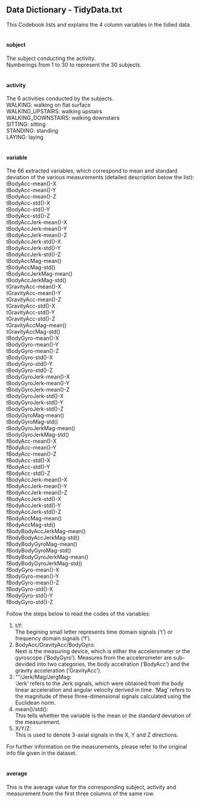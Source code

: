 Data Dictionary - TidyData.txt
------------------------------

This Codebook lists and explains the 4 column variables in the tidied
data.  
 

#### subject

The subject conducting the activity.  
Numberings from 1 to 30 to represent the 30 subjects.  
 

#### activity

The 6 activities conducted by the subjects.  
WALKING: walking on flat surface  
WALKING\_UPSTAIRS: walking upstairs  
WALKING\_DOWNSTAIRS: walking downstairs  
SITTING: sitting  
STANDING: standing  
LAYING: laying  
 

#### variable

The 66 extracted variables, which correspond to mean and standard
deviation of the various measurements (detailed description below the
list):  
tBodyAcc-mean()-X  
tBodyAcc-mean()-Y  
tBodyAcc-mean()-Z  
tBodyAcc-std()-X  
tBodyAcc-std()-Y  
tBodyAcc-std()-Z  
tBodyAccJerk-mean()-X  
tBodyAccJerk-mean()-Y  
tBodyAccJerk-mean()-Z  
tBodyAccJerk-std()-X  
tBodyAccJerk-std()-Y  
tBodyAccJerk-std()-Z  
tBodyAccMag-mean()  
tBodyAccMag-std()  
tBodyAccJerkMag-mean()  
tBodyAccJerkMag-std()  
tGravityAcc-mean()-X  
tGravityAcc-mean()-Y  
tGravityAcc-mean()-Z  
tGravityAcc-std()-X  
tGravityAcc-std()-Y  
tGravityAcc-std()-Z  
tGravityAccMag-mean()  
tGravityAccMag-std()  
tBodyGyro-mean()-X  
tBodyGyro-mean()-Y  
tBodyGyro-mean()-Z  
tBodyGyro-std()-X  
tBodyGyro-std()-Y  
tBodyGyro-std()-Z  
tBodyGyroJerk-mean()-X  
tBodyGyroJerk-mean()-Y  
tBodyGyroJerk-mean()-Z  
tBodyGyroJerk-std()-X  
tBodyGyroJerk-std()-Y  
tBodyGyroJerk-std()-Z  
tBodyGyroMag-mean()  
tBodyGyroMag-std()  
tBodyGyroJerkMag-mean()  
tBodyGyroJerkMag-std()  
fBodyAcc-mean()-X  
fBodyAcc-mean()-Y  
fBodyAcc-mean()-Z  
fBodyAcc-std()-X  
fBodyAcc-std()-Y  
fBodyAcc-std()-Z  
fBodyAccJerk-mean()-X  
fBodyAccJerk-mean()-Y  
fBodyAccJerk-mean()-Z  
fBodyAccJerk-std()-X  
fBodyAccJerk-std()-Y  
fBodyAccJerk-std()-Z  
fBodyAccMag-mean()  
fBodyAccMag-std()  
fBodyBodyAccJerkMag-mean()  
fBodyBodyAccJerkMag-std()  
fBodyBodyGyroMag-mean()  
fBodyBodyGyroMag-std()  
fBodyBodyGyroJerkMag-mean()  
fBodyBodyGyroJerkMag-std()  
fBodyGyro-mean()-X  
fBodyGyro-mean()-Y  
fBodyGyro-mean()-Z  
fBodyGyro-std()-X  
fBodyGyro-std()-Y  
fBodyGyro-std()-Z

Follow the steps below to read the codes of the variables:  
1. t/f:  
The begining small letter represents time domain signals (‘t’) or
frequency domain signals (‘f’).  
2. BodyAcc/GravityAcc/BodyGyro:  
Next is the measuring device, which is either the accelerometer or the
gyroscope (‘BodyGyro’). Measures from the accelerometer are sub-devided
into two categories, the body accelration (‘BodyAcc’) and the gravity
acceleration (‘GravityAcc’).  
3. ""/Jerk/Mag/JergMag:  
‘Jerk’ refers to the Jerk signals, which were obtained from the body
linear acceleration and angular velocity derived in time. ‘Mag’ refers
to the magnitude of these three-dimensional signals calculated using the
Euclidean norm.  
4. mean()/std():  
This tells whether the variable is the mean or the standard deviation of
the measurement.  
5. X/Y/Z:  
This is used to denote 3-axial signals in the X, Y and Z directions.

For further information on the measurements, please refer to the
original info file given in the dataset.  
 

#### average

This is the average value for the corresponding subject, activity and
measurement from the first three columns of the same row.
